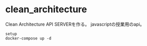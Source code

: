 # clean_architecture
Clean Architecture API SERVERを作る。 
javascriptの授業用のapi。


```
setup
docker-compose up -d
```
